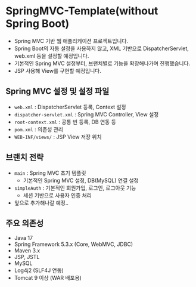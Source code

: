 # SpringMVC-Template(without Spring Boot)

- Spring MVC 기반 웹 애플리케이션 프로젝트입니다.
- Spring Boot의 자동 설정을 사용하지 않고, XML 기반으로 DispatcherServlet, web.xml 등을 설정할 예정입니다.
- 기본적인 Spring MVC 설정부터, 브랜치별로 기능을 확장해나가며 진행했습니다.
- JSP 사용해 View를 구현할 예정입니다.


## Spring MVC 설정 및 설정 파일
- `web.xml` : DispatcherServlet 등록, Context 설정
- `dispatcher-servlet.xml` : Spring MVC Controller, View 설정
- `root-context.xml` : 공통 빈 등록, DB 연동 등
- `pom.xml` : 의존성 관리
- `WEB-INF/views/` : JSP View 저장 위치


## 브랜치 전략
- `main` : Spring MVC 초기 템플릿
  - 기본적인 Spring MVC 설정, DB(MySQL) 연결 설정
- `simpleAuth` : 기본적인 회원가입, 로그인, 로그아웃 기능
  - 세션 기반으로 사용자 인증 처리
- 앞으로 추가해나갈 예정..


## 주요 의존성
- Java 17
- Spring Framework 5.3.x (Core, WebMVC, JDBC)
- Maven 3.x
- JSP, JSTL
- MySQL
- Log4j2 (SLF4J 연동)
- Tomcat 9 이상 (WAR 배포용)